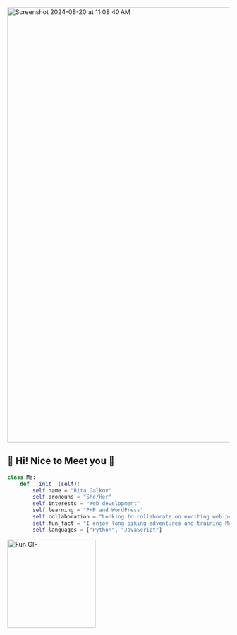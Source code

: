 <img width="986" alt="Screenshot 2024-08-20 at 11 08 40 AM" src="https://github.com/user-attachments/assets/19582562-65ba-4894-a0da-820513d5d3bd">

## 👋 Hi! Nice to Meet you 💞️

```python
class Me:
    def __init__(self):
        self.name = "Rita Galkov"
        self.pronouns = "She/Her"
        self.interests = "Web development"
        self.learning = "PHP and WordPress"
        self.collaboration = "Looking to collaborate on exciting web projects"
        self.fun_fact = "I enjoy long biking adventures and training Muay Thai"
        self.languages = ["Python", "JavaScript"]
```

<a href="https://www.linkedin.com/in/ritagalkov/" target="_blank">
  <img src="https://i.giphy.com/media/v1.Y2lkPTc5MGI3NjExdGJxYWl6ejVvNXhyOHBwdWhhdDkwOHlyamF0cjg2NDByemtzc3hvNiZlcD12MV9pbnRlcm5hbF9naWZfYnlfaWQmY3Q9cw/3o6gE51uXycrKW6D84/giphy.gif" alt="Fun GIF" width="200"/>
</a>

